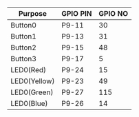 | Purpose      | GPIO PIN | GPIO NO|
| ----------- | ----------| --- |
| Button0     | P9-11     | 30 |
| Button1     | P9-13     | 31 |
| Button2     | P9-15     | 48 |
| Button3     | P9-17     | 5  |
| LED0(Red)   | P9-24     | 15 |
| LED0(Yellow)| P9-23     | 49 |
| LED0(Green) | P9-27     | 115|
| LED0(Blue)  | P9-26     | 14 |
